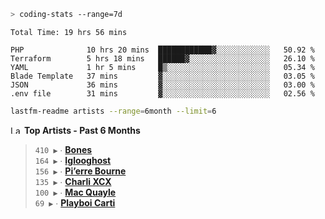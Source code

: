 ```zsh
> coding-stats --range=7d
```

<!--START_SECTION:waka-->

```text
Total Time: 19 hrs 56 mins

PHP              10 hrs 20 mins  ████████████▓░░░░░░░░░░░░   50.92 %
Terraform        5 hrs 18 mins   ██████▓░░░░░░░░░░░░░░░░░░   26.10 %
YAML             1 hr 5 mins     █▒░░░░░░░░░░░░░░░░░░░░░░░   05.34 %
Blade Template   37 mins         ▓░░░░░░░░░░░░░░░░░░░░░░░░   03.05 %
JSON             36 mins         ▓░░░░░░░░░░░░░░░░░░░░░░░░   03.00 %
.env file        31 mins         ▓░░░░░░░░░░░░░░░░░░░░░░░░   02.56 %
```

<!--END_SECTION:waka-->

```zsh
lastfm-readme artists --range=6month --limit=6
```

<!--START_LASTFM_ARTISTS:{"period": "6month", "rows": 6}-->
<a href="https://last.fm" target="_blank"><img src="https://user-images.githubusercontent.com/17434202/215290617-e793598d-d7c9-428f-9975-156db1ba89cc.svg" alt="Last.fm Logo" width="18" height="13"/></a> **Top Artists - Past 6 Months**

> `410 ▶️` ∙ **[Bones](https://www.last.fm/music/Bones)**<br/>
> `164 ▶️` ∙ **[Iglooghost](https://www.last.fm/music/Iglooghost)**<br/>
> `156 ▶️` ∙ **[Pi’erre Bourne](https://www.last.fm/music/Pi%E2%80%99erre+Bourne)**<br/>
> `135 ▶️` ∙ **[Charli XCX](https://www.last.fm/music/Charli+XCX)**<br/>
> `100 ▶️` ∙ **[Mac Quayle](https://www.last.fm/music/Mac+Quayle)**<br/>
> `69 ▶️` ∙ **[Playboi Carti](https://www.last.fm/music/Playboi+Carti)**<br/>
<!--END_LASTFM_ARTISTS-->
